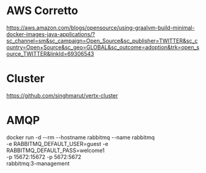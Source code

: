 # AWS Corretto
https://aws.amazon.com/blogs/opensource/using-graalvm-build-minimal-docker-images-java-applications/?sc_channel=sm&sc_campaign=Open_Source&sc_publisher=TWITTER&sc_country=Open+Source&sc_geo=GLOBAL&sc_outcome=adoption&trk=open_source_TWITTER&linkId=69306543


# Cluster

https://github.com/singhmarut/vertx-cluster


# AMQP

docker run -d --rm --hostname rabbitmq --name rabbitmq \
    -e RABBITMQ_DEFAULT_USER=guest -e RABBITMQ_DEFAULT_PASS=welcome1 \
    -p 15672:15672 -p 5672:5672 \
    rabbitmq:3-management